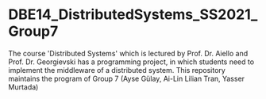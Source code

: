 # DBE14_DistributedSystems_SS2021_Group7
The course 'Distributed Systems' which is lectured by Prof. Dr. Aiello and Prof. Dr. Georgievski has a programming project, in which students need to implement the middleware of a distributed system. This repository maintains the program of Group 7 (Ayse Gülay, Ai-Lin Lilian Tran, Yasser Murtada)
